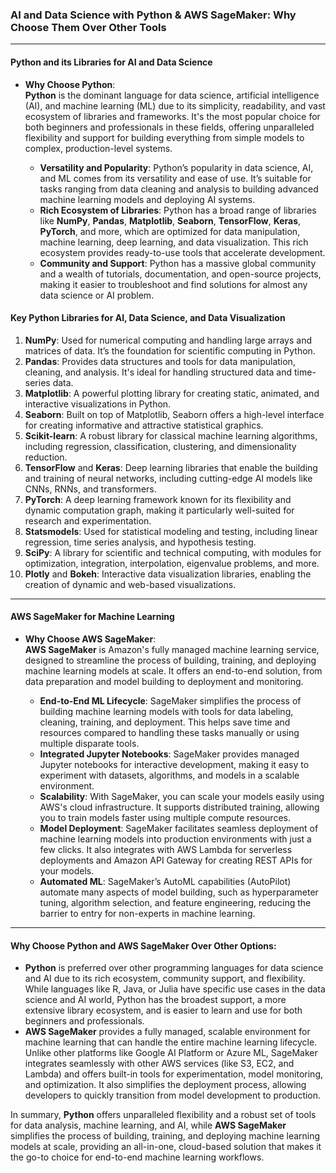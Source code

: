 ### **AI and Data Science with Python & AWS SageMaker**: Why Choose Them Over Other Tools

---

#### **Python and its Libraries for AI and Data Science**

- **Why Choose Python**:  
  **Python** is the dominant language for data science, artificial intelligence (AI), and machine learning (ML) due to its simplicity, readability, and vast ecosystem of libraries and frameworks. It's the most popular choice for both beginners and professionals in these fields, offering unparalleled flexibility and support for building everything from simple models to complex, production-level systems.

  - **Versatility and Popularity**: Python’s popularity in data science, AI, and ML comes from its versatility and ease of use. It’s suitable for tasks ranging from data cleaning and analysis to building advanced machine learning models and deploying AI systems.
  - **Rich Ecosystem of Libraries**: Python has a broad range of libraries like **NumPy**, **Pandas**, **Matplotlib**, **Seaborn**, **TensorFlow**, **Keras**, **PyTorch**, and more, which are optimized for data manipulation, machine learning, deep learning, and data visualization. This rich ecosystem provides ready-to-use tools that accelerate development.
  - **Community and Support**: Python has a massive global community and a wealth of tutorials, documentation, and open-source projects, making it easier to troubleshoot and find solutions for almost any data science or AI problem.

#### **Key Python Libraries for AI, Data Science, and Data Visualization**

1. **NumPy**: Used for numerical computing and handling large arrays and matrices of data. It’s the foundation for scientific computing in Python.
2. **Pandas**: Provides data structures and tools for data manipulation, cleaning, and analysis. It's ideal for handling structured data and time-series data.
3. **Matplotlib**: A powerful plotting library for creating static, animated, and interactive visualizations in Python.
4. **Seaborn**: Built on top of Matplotlib, Seaborn offers a high-level interface for creating informative and attractive statistical graphics.
5. **Scikit-learn**: A robust library for classical machine learning algorithms, including regression, classification, clustering, and dimensionality reduction.
6. **TensorFlow** and **Keras**: Deep learning libraries that enable the building and training of neural networks, including cutting-edge AI models like CNNs, RNNs, and transformers.
7. **PyTorch**: A deep learning framework known for its flexibility and dynamic computation graph, making it particularly well-suited for research and experimentation.
8. **Statsmodels**: Used for statistical modeling and testing, including linear regression, time series analysis, and hypothesis testing.
9. **SciPy**: A library for scientific and technical computing, with modules for optimization, integration, interpolation, eigenvalue problems, and more.
10. **Plotly** and **Bokeh**: Interactive data visualization libraries, enabling the creation of dynamic and web-based visualizations.

---

#### **AWS SageMaker for Machine Learning**

- **Why Choose AWS SageMaker**:  
  **AWS SageMaker** is Amazon's fully managed machine learning service, designed to streamline the process of building, training, and deploying machine learning models at scale. It offers an end-to-end solution, from data preparation and model building to deployment and monitoring.

  - **End-to-End ML Lifecycle**: SageMaker simplifies the process of building machine learning models with tools for data labeling, cleaning, training, and deployment. This helps save time and resources compared to handling these tasks manually or using multiple disparate tools.
  - **Integrated Jupyter Notebooks**: SageMaker provides managed Jupyter notebooks for interactive development, making it easy to experiment with datasets, algorithms, and models in a scalable environment.
  - **Scalability**: With SageMaker, you can scale your models easily using AWS's cloud infrastructure. It supports distributed training, allowing you to train models faster using multiple compute resources.
  - **Model Deployment**: SageMaker facilitates seamless deployment of machine learning models into production environments with just a few clicks. It also integrates with AWS Lambda for serverless deployments and Amazon API Gateway for creating REST APIs for your models.
  - **Automated ML**: SageMaker’s AutoML capabilities (AutoPilot) automate many aspects of model building, such as hyperparameter tuning, algorithm selection, and feature engineering, reducing the barrier to entry for non-experts in machine learning.

---

#### **Why Choose Python and AWS SageMaker Over Other Options**:

- **Python** is preferred over other programming languages for data science and AI due to its rich ecosystem, community support, and flexibility. While languages like R, Java, or Julia have specific use cases in the data science and AI world, Python has the broadest support, a more extensive library ecosystem, and is easier to learn and use for both beginners and professionals.
- **AWS SageMaker** provides a fully managed, scalable environment for machine learning that can handle the entire machine learning lifecycle. Unlike other platforms like Google AI Platform or Azure ML, SageMaker integrates seamlessly with other AWS services (like S3, EC2, and Lambda) and offers built-in tools for experimentation, model monitoring, and optimization. It also simplifies the deployment process, allowing developers to quickly transition from model development to production.

In summary, **Python** offers unparalleled flexibility and a robust set of tools for data analysis, machine learning, and AI, while **AWS SageMaker** simplifies the process of building, training, and deploying machine learning models at scale, providing an all-in-one, cloud-based solution that makes it the go-to choice for end-to-end machine learning workflows.
